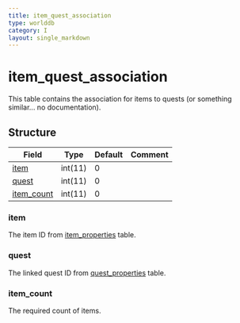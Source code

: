 ```yaml
---
title: item_quest_association
type: worlddb
category: I
layout: single_markdown
---
```


# item_quest_association
This table contains the association for items to quests (or something similar... no documentation).

## Structure

Field                                                                                      | Type    | Default | Comment
------------------------------------------------------------------------------------------ | ------- | ------- | -------
[item](#item)             | int(11) | 0       |        
[quest](#quest)           | int(11) | 0       |        
[item_count](#item_count) | int(11) | 0       |        

### item

The item ID from [item_properties](/Wiki/database/world/item_properties/ "Item properties") table.

### quest

The linked quest ID from [quest_properties](/Wiki/database/world/quest_properties/ "Quest properties") table.

### item_count

The required count of items.